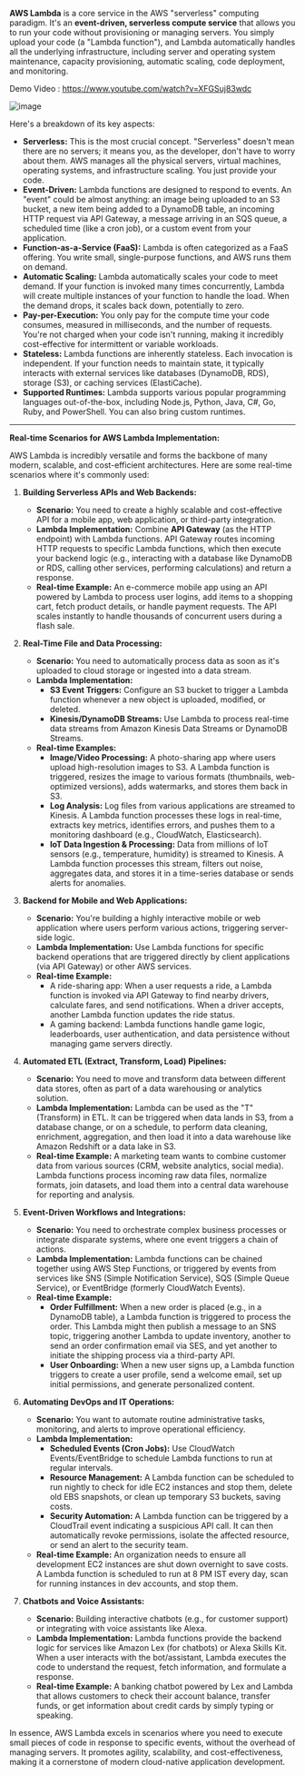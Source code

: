 **AWS Lambda** is a core service in the AWS "serverless" computing paradigm. It's an **event-driven, serverless compute service** that allows you to run your code without provisioning or managing servers. You simply upload your code (a "Lambda function"), and Lambda automatically handles all the underlying infrastructure, including server and operating system maintenance, capacity provisioning, automatic scaling, code deployment, and monitoring.

Demo Video : https://www.youtube.com/watch?v=XFGSuj83wdc

![image](https://github.com/user-attachments/assets/0ed0d208-6950-4425-9537-44d42616ee43)


Here's a breakdown of its key aspects:

* **Serverless:** This is the most crucial concept. "Serverless" doesn't mean there are no servers; it means you, as the developer, don't have to worry about them. AWS manages all the physical servers, virtual machines, operating systems, and infrastructure scaling. You just provide your code.
* **Event-Driven:** Lambda functions are designed to respond to events. An "event" could be almost anything: an image being uploaded to an S3 bucket, a new item being added to a DynamoDB table, an incoming HTTP request via API Gateway, a message arriving in an SQS queue, a scheduled time (like a cron job), or a custom event from your application.
* **Function-as-a-Service (FaaS):** Lambda is often categorized as a FaaS offering. You write small, single-purpose functions, and AWS runs them on demand.
* **Automatic Scaling:** Lambda automatically scales your code to meet demand. If your function is invoked many times concurrently, Lambda will create multiple instances of your function to handle the load. When the demand drops, it scales back down, potentially to zero.
* **Pay-per-Execution:** You only pay for the compute time your code consumes, measured in milliseconds, and the number of requests. You're not charged when your code isn't running, making it incredibly cost-effective for intermittent or variable workloads.
* **Stateless:** Lambda functions are inherently stateless. Each invocation is independent. If your function needs to maintain state, it typically interacts with external services like databases (DynamoDB, RDS), storage (S3), or caching services (ElastiCache).
* **Supported Runtimes:** Lambda supports various popular programming languages out-of-the-box, including Node.js, Python, Java, C#, Go, Ruby, and PowerShell. You can also bring custom runtimes.

---

**Real-time Scenarios for AWS Lambda Implementation:**

AWS Lambda is incredibly versatile and forms the backbone of many modern, scalable, and cost-efficient architectures. Here are some real-time scenarios where it's commonly used:

1.  **Building Serverless APIs and Web Backends:**
    * **Scenario:** You need to create a highly scalable and cost-effective API for a mobile app, web application, or third-party integration.
    * **Lambda Implementation:** Combine **API Gateway** (as the HTTP endpoint) with Lambda functions. API Gateway routes incoming HTTP requests to specific Lambda functions, which then execute your backend logic (e.g., interacting with a database like DynamoDB or RDS, calling other services, performing calculations) and return a response.
    * **Real-time Example:** An e-commerce mobile app using an API powered by Lambda to process user logins, add items to a shopping cart, fetch product details, or handle payment requests. The API scales instantly to handle thousands of concurrent users during a flash sale.

2.  **Real-Time File and Data Processing:**
    * **Scenario:** You need to automatically process data as soon as it's uploaded to cloud storage or ingested into a data stream.
    * **Lambda Implementation:**
        * **S3 Event Triggers:** Configure an S3 bucket to trigger a Lambda function whenever a new object is uploaded, modified, or deleted.
        * **Kinesis/DynamoDB Streams:** Use Lambda to process real-time data streams from Amazon Kinesis Data Streams or DynamoDB Streams.
    * **Real-time Examples:**
        * **Image/Video Processing:** A photo-sharing app where users upload high-resolution images to S3. A Lambda function is triggered, resizes the image to various formats (thumbnails, web-optimized versions), adds watermarks, and stores them back in S3.
        * **Log Analysis:** Log files from various applications are streamed to Kinesis. A Lambda function processes these logs in real-time, extracts key metrics, identifies errors, and pushes them to a monitoring dashboard (e.g., CloudWatch, Elasticsearch).
        * **IoT Data Ingestion & Processing:** Data from millions of IoT sensors (e.g., temperature, humidity) is streamed to Kinesis. A Lambda function processes this stream, filters out noise, aggregates data, and stores it in a time-series database or sends alerts for anomalies.

3.  **Backend for Mobile and Web Applications:**
    * **Scenario:** You're building a highly interactive mobile or web application where users perform various actions, triggering server-side logic.
    * **Lambda Implementation:** Use Lambda functions for specific backend operations that are triggered directly by client applications (via API Gateway) or other AWS services.
    * **Real-time Example:**
        * A ride-sharing app: When a user requests a ride, a Lambda function is invoked via API Gateway to find nearby drivers, calculate fares, and send notifications. When a driver accepts, another Lambda function updates the ride status.
        * A gaming backend: Lambda functions handle game logic, leaderboards, user authentication, and data persistence without managing game servers directly.

4.  **Automated ETL (Extract, Transform, Load) Pipelines:**
    * **Scenario:** You need to move and transform data between different data stores, often as part of a data warehousing or analytics solution.
    * **Lambda Implementation:** Lambda can be used as the "T" (Transform) in ETL. It can be triggered when data lands in S3, from a database change, or on a schedule, to perform data cleaning, enrichment, aggregation, and then load it into a data warehouse like Amazon Redshift or a data lake in S3.
    * **Real-time Example:** A marketing team wants to combine customer data from various sources (CRM, website analytics, social media). Lambda functions process incoming raw data files, normalize formats, join datasets, and load them into a central data warehouse for reporting and analysis.

5.  **Event-Driven Workflows and Integrations:**
    * **Scenario:** You need to orchestrate complex business processes or integrate disparate systems, where one event triggers a chain of actions.
    * **Lambda Implementation:** Lambda functions can be chained together using AWS Step Functions, or triggered by events from services like SNS (Simple Notification Service), SQS (Simple Queue Service), or EventBridge (formerly CloudWatch Events).
    * **Real-time Example:**
        * **Order Fulfillment:** When a new order is placed (e.g., in a DynamoDB table), a Lambda function is triggered to process the order. This Lambda might then publish a message to an SNS topic, triggering another Lambda to update inventory, another to send an order confirmation email via SES, and yet another to initiate the shipping process via a third-party API.
        * **User Onboarding:** When a new user signs up, a Lambda function triggers to create a user profile, send a welcome email, set up initial permissions, and generate personalized content.

6.  **Automating DevOps and IT Operations:**
    * **Scenario:** You want to automate routine administrative tasks, monitoring, and alerts to improve operational efficiency.
    * **Lambda Implementation:**
        * **Scheduled Events (Cron Jobs):** Use CloudWatch Events/EventBridge to schedule Lambda functions to run at regular intervals.
        * **Resource Management:** A Lambda function can be scheduled to run nightly to check for idle EC2 instances and stop them, delete old EBS snapshots, or clean up temporary S3 buckets, saving costs.
        * **Security Automation:** A Lambda function can be triggered by a CloudTrail event indicating a suspicious API call. It can then automatically revoke permissions, isolate the affected resource, or send an alert to the security team.
    * **Real-time Example:** An organization needs to ensure all development EC2 instances are shut down overnight to save costs. A Lambda function is scheduled to run at 8 PM IST every day, scan for running instances in dev accounts, and stop them.

7.  **Chatbots and Voice Assistants:**
    * **Scenario:** Building interactive chatbots (e.g., for customer support) or integrating with voice assistants like Alexa.
    * **Lambda Implementation:** Lambda functions provide the backend logic for services like Amazon Lex (for chatbots) or Alexa Skills Kit. When a user interacts with the bot/assistant, Lambda executes the code to understand the request, fetch information, and formulate a response.
    * **Real-time Example:** A banking chatbot powered by Lex and Lambda that allows customers to check their account balance, transfer funds, or get information about credit cards by simply typing or speaking.

In essence, AWS Lambda excels in scenarios where you need to execute small pieces of code in response to specific events, without the overhead of managing servers. It promotes agility, scalability, and cost-effectiveness, making it a cornerstone of modern cloud-native application development.
